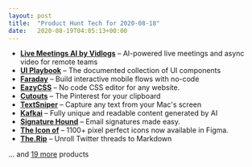 ```yaml
---
layout: post
title:  "Product Hunt Tech for 2020-08-18"
date:   2020-08-19T04:05:13+00:00
---
```


* **[Live Meetings AI by Vidlogs](https://www.producthunt.com/posts/live-meetings-ai-by-vidlogs?utm_campaign=producthunt-api&utm_medium=api-v2&utm_source=Application%3A+Daily+Digest+RSS+v2+%28ID%3A+29748%29)** – AI-powered live meetings and async video for remote teams
* **[UI Playbook](https://www.producthunt.com/posts/ui-playbook-2?utm_campaign=producthunt-api&utm_medium=api-v2&utm_source=Application%3A+Daily+Digest+RSS+v2+%28ID%3A+29748%29)** – The documented collection of UI components
* **[Faraday](https://www.producthunt.com/posts/faraday?utm_campaign=producthunt-api&utm_medium=api-v2&utm_source=Application%3A+Daily+Digest+RSS+v2+%28ID%3A+29748%29)** – Build interactive mobile flows with no-code
* **[EazyCSS](https://www.producthunt.com/posts/eazycss?utm_campaign=producthunt-api&utm_medium=api-v2&utm_source=Application%3A+Daily+Digest+RSS+v2+%28ID%3A+29748%29)** – No code CSS editor for any website.
* **[Cutouts](https://www.producthunt.com/posts/cutouts?utm_campaign=producthunt-api&utm_medium=api-v2&utm_source=Application%3A+Daily+Digest+RSS+v2+%28ID%3A+29748%29)** – The Pinterest for your clipboard
* **[TextSniper](https://www.producthunt.com/posts/textsniper?utm_campaign=producthunt-api&utm_medium=api-v2&utm_source=Application%3A+Daily+Digest+RSS+v2+%28ID%3A+29748%29)** – Capture any text from your Mac's screen
* **[Kafkai](https://www.producthunt.com/posts/kafkai?utm_campaign=producthunt-api&utm_medium=api-v2&utm_source=Application%3A+Daily+Digest+RSS+v2+%28ID%3A+29748%29)** – Fully unique and readable content generated by AI
* **[Signature Hound](https://www.producthunt.com/posts/signature-hound?utm_campaign=producthunt-api&utm_medium=api-v2&utm_source=Application%3A+Daily+Digest+RSS+v2+%28ID%3A+29748%29)** – Email signatures made easy.
* **[The Icon of](https://www.producthunt.com/posts/the-icon-of?utm_campaign=producthunt-api&utm_medium=api-v2&utm_source=Application%3A+Daily+Digest+RSS+v2+%28ID%3A+29748%29)** – 1100+ pixel perfect icons now available in Figma.
* **[The.Rip](https://www.producthunt.com/posts/the-rip?utm_campaign=producthunt-api&utm_medium=api-v2&utm_source=Application%3A+Daily+Digest+RSS+v2+%28ID%3A+29748%29)** – Unroll Twitter threads to Markdown

… and [19 more](https://www.producthunt.com/tech) products